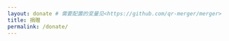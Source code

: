 ```yaml
---
layout: donate # 需要配置的变量见<https://github.com/qr-merger/merger>
title: 捐赠
permalink: /donate/
---
```

<script>
    var myname = "Kan Wu";
    var profile = "https://gravatar.loli.net/avatar/d2a0fc94720336b57489096c8f9bf11e";
    var usage = "donate";
    var wechat = "wxp://f2f0BhUoIC_9gex7-tC2PRvVuoA486mK5WyC";
    var alipay = "https://qr.alipay.com/fkx02750b5kbplxvudqrx16";
    var paypal = "https://paypal.me/wukan0621";
    var multilingual = false;
    var branding = false;
    var title = "选择你的支付方式";
    var subtitle = "跟随进一步的指示以向" + myname + "付款";
</script>